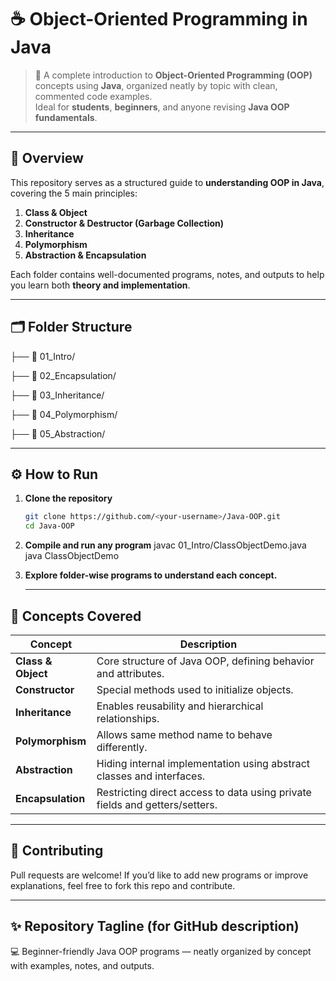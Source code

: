 # ☕ Object-Oriented Programming in Java  

> 🚀 A complete introduction to **Object-Oriented Programming (OOP)** concepts using **Java**, organized neatly by topic with clean, commented code examples.  
> Ideal for **students**, **beginners**, and anyone revising **Java OOP fundamentals**.

---

## 🧭 Overview  

This repository serves as a structured guide to **understanding OOP in Java**, covering the 5 main principles:  
1. **Class & Object**  
2. **Constructor & Destructor (Garbage Collection)**  
3. **Inheritance**  
4. **Polymorphism**  
5. **Abstraction & Encapsulation**

Each folder contains well-documented programs, notes, and outputs to help you learn both **theory and implementation**.

---

## 🗂 Folder Structure 


├── 📁 01_Intro/

├── 📁 02_Encapsulation/

├── 📁 03_Inheritance/

├── 📁 04_Polymorphism/

├── 📁 05_Abstraction/


---

## ⚙️ How to Run  

1. **Clone the repository**  
   ```bash
   git clone https://github.com/<your-username>/Java-OOP.git
   cd Java-OOP
   
2. **Compile and run any program**
   javac 01_Intro/ClassObjectDemo.java
   java ClassObjectDemo

3. **Explore folder-wise programs to understand each concept.**

   ---

## 🧠 Concepts Covered

| Concept            | Description                                                                 |
| ------------------ | --------------------------------------------------------------------------- |
| **Class & Object** | Core structure of Java OOP, defining behavior and attributes.               |
| **Constructor**    | Special methods used to initialize objects.                                 |
| **Inheritance**    | Enables reusability and hierarchical relationships.                         |
| **Polymorphism**   | Allows same method name to behave differently.                              |
| **Abstraction**    | Hiding internal implementation using abstract classes and interfaces.       |
| **Encapsulation**  | Restricting direct access to data using private fields and getters/setters. |

---

## 🤝 Contributing

Pull requests are welcome!
If you’d like to add new programs or improve explanations, feel free to fork this repo and contribute.

---

## ✨ Repository Tagline (for GitHub description)

💻 Beginner-friendly Java OOP programs — neatly organized by concept with examples, notes, and outputs.
